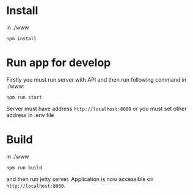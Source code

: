 # Install
in ./www

```npm install```

# Run app for develop
Firstly you must run server with API and then run following command in ./www:

```npm run start```

Server must have address ```http://localhost:8080``` or you must set other address in .env file

# Build

in ./www

```npm run build```

and then run jetty server. Application is now accessible on `http://localhost:8080`.
